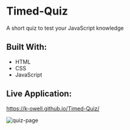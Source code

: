 # Timed-Quiz

A short quiz to test your JavaScript knowledge

## Built With:
* HTML
* CSS
* JavaScript

## Live Application:
https://k-owell.github.io/Timed-Quiz/

![quiz-page](https://user-images.githubusercontent.com/87747089/131287015-b1774e5e-21a1-43eb-9f9c-aa652385a2a1.png)

